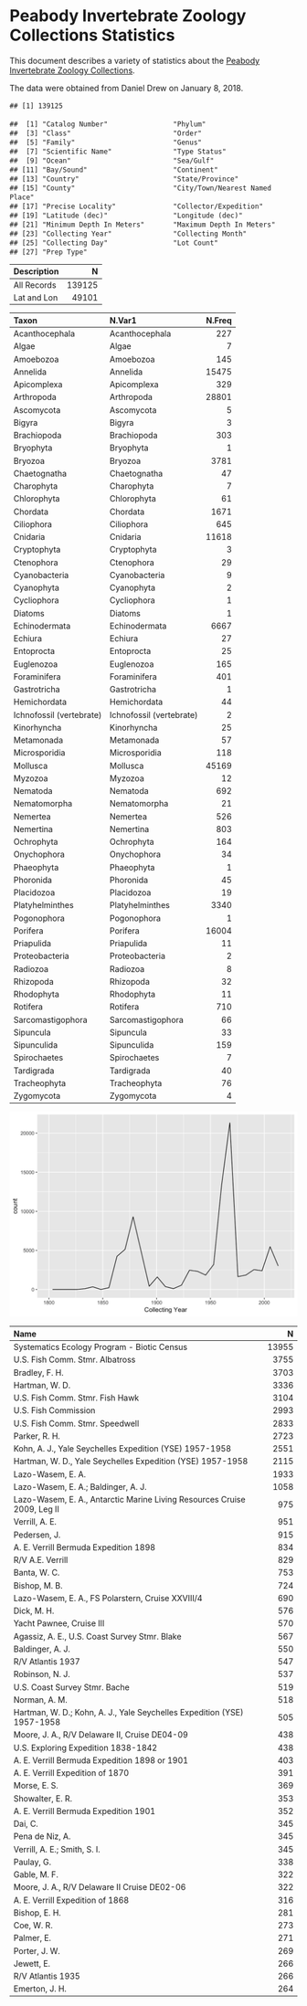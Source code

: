 
Peabody Invertebrate Zoology Collections Statistics
===================================================

This document describes a variety of statistics about the [Peabody Invertebrate Zoology Collections](http://peabody.yale.edu/collections/invertebrate-zoology).

The data were obtained from Daniel Drew on January 8, 2018.

    ## [1] 139125

    ##  [1] "Catalog Number"                "Phylum"                       
    ##  [3] "Class"                         "Order"                        
    ##  [5] "Family"                        "Genus"                        
    ##  [7] "Scientific Name"               "Type Status"                  
    ##  [9] "Ocean"                         "Sea/Gulf"                     
    ## [11] "Bay/Sound"                     "Continent"                    
    ## [13] "Country"                       "State/Province"               
    ## [15] "County"                        "City/Town/Nearest Named Place"
    ## [17] "Precise Locality"              "Collector/Expedition"         
    ## [19] "Latitude (dec)"                "Longitude (dec)"              
    ## [21] "Minimum Depth In Meters"       "Maximum Depth In Meters"      
    ## [23] "Collecting Year"               "Collecting Month"             
    ## [25] "Collecting Day"                "Lot Count"                    
    ## [27] "Prep Type"

| Description |       N|
|:------------|-------:|
| All Records |  139125|
| Lat and Lon |   49101|

| Taxon                    | N.Var1                   |  N.Freq|
|:-------------------------|:-------------------------|-------:|
| Acanthocephala           | Acanthocephala           |     227|
| Algae                    | Algae                    |       7|
| Amoebozoa                | Amoebozoa                |     145|
| Annelida                 | Annelida                 |   15475|
| Apicomplexa              | Apicomplexa              |     329|
| Arthropoda               | Arthropoda               |   28801|
| Ascomycota               | Ascomycota               |       5|
| Bigyra                   | Bigyra                   |       3|
| Brachiopoda              | Brachiopoda              |     303|
| Bryophyta                | Bryophyta                |       1|
| Bryozoa                  | Bryozoa                  |    3781|
| Chaetognatha             | Chaetognatha             |      47|
| Charophyta               | Charophyta               |       7|
| Chlorophyta              | Chlorophyta              |      61|
| Chordata                 | Chordata                 |    1671|
| Ciliophora               | Ciliophora               |     645|
| Cnidaria                 | Cnidaria                 |   11618|
| Cryptophyta              | Cryptophyta              |       3|
| Ctenophora               | Ctenophora               |      29|
| Cyanobacteria            | Cyanobacteria            |       9|
| Cyanophyta               | Cyanophyta               |       2|
| Cycliophora              | Cycliophora              |       1|
| Diatoms                  | Diatoms                  |       1|
| Echinodermata            | Echinodermata            |    6667|
| Echiura                  | Echiura                  |      27|
| Entoprocta               | Entoprocta               |      25|
| Euglenozoa               | Euglenozoa               |     165|
| Foraminifera             | Foraminifera             |     401|
| Gastrotricha             | Gastrotricha             |       1|
| Hemichordata             | Hemichordata             |      44|
| Ichnofossil (vertebrate) | Ichnofossil (vertebrate) |       2|
| Kinorhyncha              | Kinorhyncha              |      25|
| Metamonada               | Metamonada               |      57|
| Microsporidia            | Microsporidia            |     118|
| Mollusca                 | Mollusca                 |   45169|
| Myzozoa                  | Myzozoa                  |      12|
| Nematoda                 | Nematoda                 |     692|
| Nematomorpha             | Nematomorpha             |      21|
| Nemertea                 | Nemertea                 |     526|
| Nemertina                | Nemertina                |     803|
| Ochrophyta               | Ochrophyta               |     164|
| Onychophora              | Onychophora              |      34|
| Phaeophyta               | Phaeophyta               |       1|
| Phoronida                | Phoronida                |      45|
| Placidozoa               | Placidozoa               |      19|
| Platyhelminthes          | Platyhelminthes          |    3340|
| Pogonophora              | Pogonophora              |       1|
| Porifera                 | Porifera                 |   16004|
| Priapulida               | Priapulida               |      11|
| Proteobacteria           | Proteobacteria           |       2|
| Radiozoa                 | Radiozoa                 |       8|
| Rhizopoda                | Rhizopoda                |      32|
| Rhodophyta               | Rhodophyta               |      11|
| Rotifera                 | Rotifera                 |     710|
| Sarcomastigophora        | Sarcomastigophora        |      66|
| Sipuncula                | Sipuncula                |      33|
| Sipunculida              | Sipunculida              |     159|
| Spirochaetes             | Spirochaetes             |       7|
| Tardigrada               | Tardigrada               |      40|
| Tracheophyta             | Tracheophyta             |      76|
| Zygomycota               | Zygomycota               |       4|

![](readme_files/figure-markdown_github/unnamed-chunk-4-1.png)

| Name                                                                     |      N|
|:-------------------------------------------------------------------------|------:|
| Systematics Ecology Program - Biotic Census                              |  13955|
| U.S. Fish Comm. Stmr. Albatross                                          |   3755|
| Bradley, F. H.                                                           |   3703|
| Hartman, W. D.                                                           |   3336|
| U.S. Fish Comm. Stmr. Fish Hawk                                          |   3104|
| U.S. Fish Commission                                                     |   2993|
| U.S. Fish Comm. Stmr. Speedwell                                          |   2833|
| Parker, R. H.                                                            |   2723|
| Kohn, A. J., Yale Seychelles Expedition (YSE) 1957-1958                  |   2551|
| Hartman, W. D., Yale Seychelles Expedition (YSE) 1957-1958               |   2115|
| Lazo-Wasem, E. A.                                                        |   1933|
| Lazo-Wasem, E. A.; Baldinger, A. J.                                      |   1058|
| Lazo-Wasem, E. A., Antarctic Marine Living Resources Cruise 2009, Leg II |    975|
| Verrill, A. E.                                                           |    951|
| Pedersen, J.                                                             |    915|
| A. E. Verrill Bermuda Expedition 1898                                    |    834|
| R/V A.E. Verrill                                                         |    829|
| Banta, W. C.                                                             |    753|
| Bishop, M. B.                                                            |    724|
| Lazo-Wasem, E. A., FS Polarstern, Cruise XXVIII/4                        |    690|
| Dick, M. H.                                                              |    576|
| Yacht Pawnee, Cruise III                                                 |    570|
| Agassiz, A. E., U.S. Coast Survey Stmr. Blake                            |    567|
| Baldinger, A. J.                                                         |    550|
| R/V Atlantis 1937                                                        |    547|
| Robinson, N. J.                                                          |    537|
| U.S. Coast Survey Stmr. Bache                                            |    519|
| Norman, A. M.                                                            |    518|
| Hartman, W. D.; Kohn, A. J., Yale Seychelles Expedition (YSE) 1957-1958  |    505|
| Moore, J. A., R/V Delaware II, Cruise DE04-09                            |    438|
| U.S. Exploring Expedition 1838-1842                                      |    438|
| A. E. Verrill Bermuda Expedition 1898 or 1901                            |    403|
| A. E. Verrill Expedition of 1870                                         |    391|
| Morse, E. S.                                                             |    369|
| Showalter, E. R.                                                         |    353|
| A. E. Verrill Bermuda Expedition 1901                                    |    352|
| Dai, C.                                                                  |    345|
| Pena de Niz, A.                                                          |    345|
| Verrill, A. E.; Smith, S. I.                                             |    345|
| Paulay, G.                                                               |    338|
| Gable, M. F.                                                             |    322|
| Moore, J. A., R/V Delaware II Cruise DE02-06                             |    322|
| A. E. Verrill Expedition of 1868                                         |    316|
| Bishop, E. H.                                                            |    281|
| Coe, W. R.                                                               |    273|
| Palmer, E.                                                               |    271|
| Porter, J. W.                                                            |    269|
| Jewett, E.                                                               |    266|
| R/V Atlantis 1935                                                        |    266|
| Emerton, J. H.                                                           |    264|

